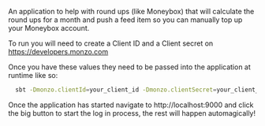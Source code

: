 An application to help with round ups (like Moneybox) that will calculate the round ups for a month and push a feed item so you can manually top up your Moneybox account.

To run you will need to create a Client ID and a Client secret on https://developers.monzo.com

Once you have these values they need to be passed into the application at runtime like so:

```bash
  sbt -Dmonzo.clientId=your_client_id -Dmonzo.clientSecret=your_client_secret "run 9000"   
```   

Once the application has started navigate to http://localhost:9000 and click the big button to start the log in process, the rest will happen automagically!